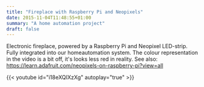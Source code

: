 ```yaml
---
title: "Fireplace with Raspberry Pi and Neopixels"
date: 2015-11-04T11:48:55+01:00
summary: "A home automation project"
draft: false
---
```


Electronic fireplace, powered by a Raspberry Pi and Neopixel LED-strip. Fully integrated into our homeautomation system. The colour representation in the video is a bit off, it's looks less red in reality. See also: https://learn.adafruit.com/neopixels-on-raspberry-pi?view=all

{{< youtube id="i18eXQIXzXg" autoplay="true" >}}

